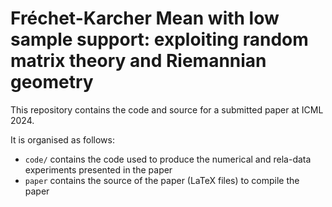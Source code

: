 # Fréchet-Karcher Mean with low sample support: exploiting random matrix theory and Riemannian geometry

This repository contains the code and source for a submitted paper at ICML 2024.

It is organised as follows:
* `code/` contains the code used to produce the numerical and rela-data experiments presented in the paper
* `paper` contains the source of the paper (LaTeX files) to compile the paper
